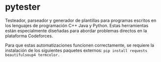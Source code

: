 # pytester
Testeador, parseador y generador de plantillas para programas escritos en los lenguajes de programación C++ Java y Python. Estas herramientas están especialmente diseñadas para abordar problemas directos en la plataforma Codeforces.

Para que estas automatizaciones funcionen correctamente, se requiere la instalación de los siguientes paquetes externos: `pip install requests beautifulsoup4 termcolor.`
